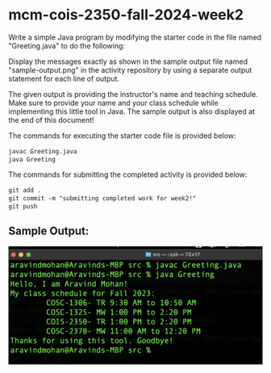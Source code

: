 # mcm-cois-2350-fall-2024-week2

Write a simple Java program by modifying the starter code in the file named "Greeting.java" to do the following:

Display the messages exactly as shown in the sample output file named "sample-output.png" in the activity repository by using a separate output statement for each line of output. 


The given output is providing the instructor's name and teaching schedule. Make sure to provide your name and your class schedule while implementing this little tool in Java. The sample output is also displayed at the end of this document!

The commands for executing the starter code file is provided below:

```
javac Greeting.java
java Greeting
```

The commands for submitting the completed activity is provided below:

```
git add .
git commit -m "submitting completed work for week2!"
git push
```

## Sample Output:

![sample-output1](images/sample-output.png)

